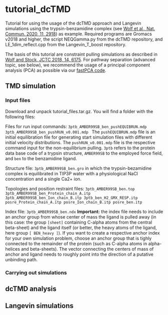 # tutorial_dcTMD
Tutorial for using the usage of the dcTMD approach and Langevin simulations using the trypsin-benzamidine complex (see [Wolf et al., Nat. Commun. 2020, 11, 2918](https://www.nature.com/articles/s41467-020-16655-1)) as example. Required programs are Gromacs v2018 and higher, the script NEQGamma.py from the dcTMD repository, and LE_1dim_reflect.cpp from the Langevin_T_boost repository.

The basis of this tutorial are constraint pulling simulations as described in [Wolf and Stock, JCTC 2018, 14, 6175](https://pubs.acs.org/doi/full/10.1021/acs.jctc.8b00835). For pathway separation (advanced topic, see below), we recommend the usage of a principal component analysis (PCA) as possible via our [fastPCA code](https://github.com/moldyn/FastPCA).

## TMD simulation

### Input files
Download and unpack tutorial_files.tar.gz. You will find a folder with the following files:

Files for run input commands:
`3ptb_AMBER99SB_ben_pushEQUIBRUN.mdp 
3ptb_AMBER99SB_ben_pushRUN_v0.001.mdp
`
The `pushEQUIBRUN.mdp` file is an initial equilibration file for generating start simulation files with different initial velocity distributions. The `pushRUN_v0.001.mdp` file is the respective command input for the non-equilibrium pulling. `3ptb` refers to the protein data base code of a trypsin structure, `AMBER99SB` to the employed force field, and `ben` to the benzamidine ligand.

Structure file: `3ptb_AMBER99SB_ben.gro` in which the trypsin-bezamidine complex is equilibrated in TIP3P water with a physiological NaCl concentration and a single Ca2+ ion.

Topologies and position restraint files:
`3ptb_AMBER99SB_ben.top
3ptb_AMBER99SB_ben_Protein_chain_A.itp
3ptb_AMBER99SB_ben_Ion_chain_B.itp
3ptb_ben_H2_GMX_RESP.itp
posre_Protein_chain_A.itp
posre_Ion_chain_B.itp
posre_ben.itp
`

Index file:
`3ptb_AMBER99SB_ben.ndx` 
**Important:** the index file needs to include an anchor group from whose center of mass the ligand is pulled away (in this case: the group `[sheet]` containing C-alpha atoms from the central beta-sheet) and the ligand itself (or better, the heavy atoms of the ligand, here group `[ BEN_heavy ]`). If you want to create a respective anchor index for your own simulation problem, choose an anchor group that is tighly connected to the remainder of the protein (such as C-alpha atoms in alpha-helices and beta-sheets). The vector connecting the centers of mass of anchor and ligand needs to roughly point into the direction of a putative unbinding path.


### Carrying out simulations



## dcTMD analysis

## Langevin simulations

